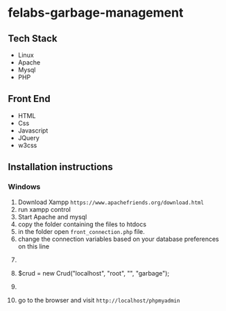 # felabs-garbage-management

## Tech Stack

- Linux
- Apache
- Mysql
- PHP

## Front End

- HTML
- Css
- Javascript
- JQuery
- w3css

## Installation instructions
### Windows
1. Download Xampp ``` https://www.apachefriends.org/download.html ```
2. run xampp control
3. Start Apache and mysql
4. copy the folder containing the files to htdocs
5. in the folder open ```front_connection.php``` file.
6. change the connection variables based on your database preferences on this line
7. ```php
8. $crud = new Crud("localhost", "root", "", "garbage");
9. ```
10. go to the browser and visit ```http://localhost/phpmyadmin```
